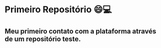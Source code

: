 # Primeiro Repositório 😄💻
## Meu primeiro contato com a plataforma através de um repositório teste. 
